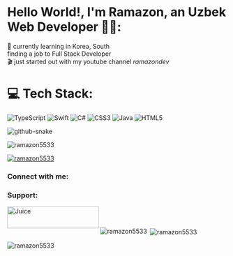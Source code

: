 # Hello World!, I'm Ramazon, an Uzbek Web Developer 👋🏼:
🛜 currently learning in Korea, South<br> finding a job to Full Stack Developer <br>🎬 just started out with my youtube channel <i>ramazondev</i>


# 💻 Tech Stack:
![TypeScript](https://img.shields.io/badge/typescript-%23007ACC.svg?style=for-the-badge&logo=typescript&logoColor=white) ![Swift](https://img.shields.io/badge/swift-F54A2A?style=for-the-badge&logo=swift&logoColor=white) ![C#](https://img.shields.io/badge/c%23-%23239120.svg?style=for-the-badge&logo=csharp&logoColor=white) ![CSS3](https://img.shields.io/badge/css3-%231572B6.svg?style=for-the-badge&logo=css3&logoColor=white) ![Java](https://img.shields.io/badge/java-%23ED8B00.svg?style=for-the-badge&logo=openjdk&logoColor=white) ![HTML5](https://img.shields.io/badge/html5-%23E34F26.svg?style=for-the-badge&logo=html5&logoColor=white)

<picture>
  <source media="(prefers-color-scheme: dark)" srcset="https://raw.githubusercontent.com/tobiasmeyhoefer/tobiasmeyhoefer/output/github-snake-dark.svg" />
  <source media="(prefers-color-scheme: light)" srcset="https://raw.githubusercontent.com/tobiasmeyhoefer/tobiasmeyhoefer/output/github-snake.svg" />
  <img alt="github-snake" src="https://raw.githubusercontent.com/tobiasmeyhoefer/tobiasmeyhoefer/output/github-snake.svg" />
</picture>
<br>
<p align="left"> <img src="https://komarev.com/ghpvc/?username=ramazon5533&label=Profile%20views&color=0e75b6&style=flat" alt="ramazon5533" /> </p>

<p align="left"> <a href="https://github.com/ryo-ma/github-profile-trophy"><img src="https://github-profile-trophy.vercel.app/?username=ramazon5533" alt="ramazon5533" /></a> </p>

<h3 align="left">Connect with me:</h3>
<p align="left">
</p>

<h3 align="left">Support:</h3>
<p><a href="https://www.buymeacoffee.com/Juice"> <img align="left" src="https://cdn.buymeacoffee.com/buttons/v2/default-yellow.png" height="50" width="210" alt="Juice" /></a></p><br><br>

<p><img align="left" src="https://github-readme-stats.vercel.app/api/top-langs?username=ramazon5533&show_icons=true&locale=en&layout=compact" alt="ramazon5533" /></p>

<p>&nbsp;<img align="center" src="https://github-readme-stats.vercel.app/api?username=ramazon5533&show_icons=true&locale=en" alt="ramazon5533" /></p>

<p><img align="center" src="https://github-readme-streak-stats.herokuapp.com/?user=ramazon5533&" alt="ramazon5533" /></p>

